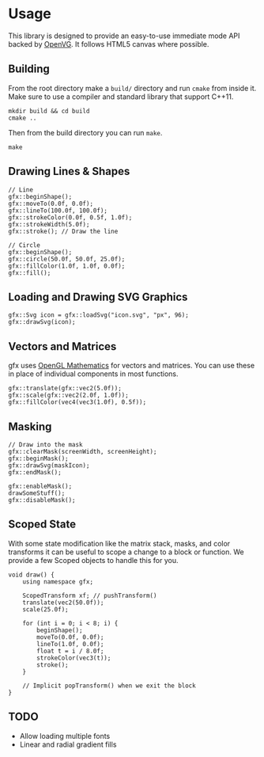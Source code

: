 # Usage

This library is designed to provide an easy-to-use immediate mode API backed by [OpenVG](https://www.khronos.org/openvg). It follows HTML5 canvas where possible.

## Building

From the root directory make a `build/` directory and run `cmake` from inside it. Make sure to use a compiler and standard library that support C++11.

	mkdir build && cd build
	cmake ..

Then from the build directory you can run `make`.

	make

## Drawing Lines & Shapes

	// Line
	gfx::beginShape();
	gfx::moveTo(0.0f, 0.0f);
	gfx::lineTo(100.0f, 100.0f);
	gfx::strokeColor(0.0f, 0.5f, 1.0f);
	gfx::strokeWidth(5.0f);
	gfx::stroke(); // Draw the line
	
	// Circle
	gfx::beginShape();
	gfx::circle(50.0f, 50.0f, 25.0f);
	gfx::fillColor(1.0f, 1.0f, 0.0f);
	gfx::fill();

## Loading and Drawing SVG Graphics

	gfx::Svg icon = gfx::loadSvg("icon.svg", "px", 96);
	gfx::drawSvg(icon);

## Vectors and Matrices

gfx uses [OpenGL Mathematics](http://glm.g-truc.net) for vectors and matrices. You can use these in place of individual components in most functions.

	gfx::translate(gfx::vec2(5.0f));
	gfx::scale(gfx::vec2(2.0f, 1.0f));
	gfx::fillColor(vec4(vec3(1.0f), 0.5f));
	
## Masking

	// Draw into the mask
	gfx::clearMask(screenWidth, screenHeight);
	gfx::beginMask();
	gfx::drawSvg(maskIcon);
	gfx::endMask();
	
	gfx::enableMask();
	drawSomeStuff();
	gfx::disableMask();

## Scoped State

With some state modification like the matrix stack, masks, and color transforms it can be useful to scope a change to a block or function. We provide a few Scoped objects to handle this for you.

	void draw() {
		using namespace gfx;
		
		ScopedTransform xf; // pushTransform()
		translate(vec2(50.0f));
		scale(25.0f);
		
		for (int i = 0; i < 8; i) {
			beginShape();
			moveTo(0.0f, 0.0f);
			lineTo(1.0f, 0.0f);
			float t = i / 8.0f;
			strokeColor(vec3(t));
			stroke();
		}
		
		// Implicit popTransform() when we exit the block
	}

## TODO

* Allow loading multiple fonts
* Linear and radial gradient fills